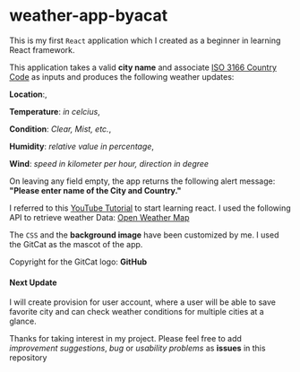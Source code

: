 # weather-app-byacat

This is my first `React` application which I created as a beginner in learning React framework.

This application takes a valid **city name** and associate [ISO 3166 Country Code](https://en.wikipedia.org/wiki/List_of_ISO_3166_country_codes) as inputs and produces the following weather updates:

**Location**:,

**Temperature**: *in celcius*,

**Condition**: *Clear, Mist, etc.*,

**Humidity**: *relative value in percentage*,

**Wind**: *speed in kilometer per hour, direction in degree*



On leaving any field empty, the app returns the following alert message: **"Please enter name of the City and Country."**

I referred to this [YouTube Tutorial](https://www.youtube.com/watch?v=204C9yNeOYI&list=PL0YyRgsdKp0qCuba8CBZGMNx0ZhfE39kJ&index=2&t=0s) to start learning react.
I used the following API to retrieve weather Data: [Open Weather Map](https://openweathermap.org/api)

The `CSS` and the **background image** have been customized by me.
I used the GitCat as the mascot of the app.

Copyright for the GitCat logo: **GitHub**

#### Next Update

I will create provision for user account, where a user will be able to save favorite city and can check weather conditions for multiple cities at a glance.



Thanks for taking interest in my project. 
Please feel free to add *improvement suggestions*, *bug* or *usability problems* as **issues** in this repository






